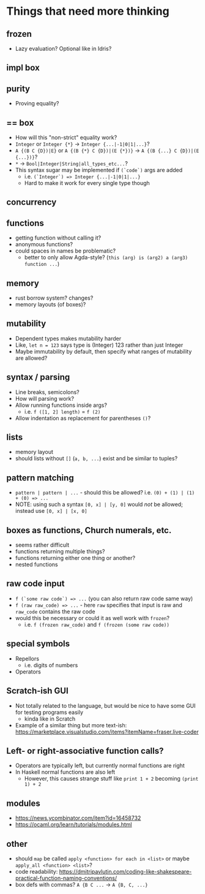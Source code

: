 # Things that need more thinking
## frozen
- Lazy evaluation? Optional like in Idris?

## impl box

## purity
- Proving equality?

## == box
- How will this "non-strict" equality work?
- `Integer` or `Integer {*}` -> `Integer {...|-1|0|1|...}`?
- `A {(B C {D})|E}` or `A {(B {*} C {D})|(E {*})}` -> `A {(B {...} C {D})|(E {...})}`?
- `*` -> `Bool|Integer|String|all_types_etc...`?
- This syntax sugar may be implemented if ``(`code`)`` args are added
  - i.e. ``(`Integer`) => Integer {...|-1|0|1|...}``
  - Hard to make it work for every single type though

## concurrency

## functions
- getting function without calling it?
- anonymous functions?
- could spaces in names be problematic?
  - better to only allow Agda-style? (`this (arg) is (arg2) a (arg3) function ...`)

## memory
- rust borrow system? changes?
- memory layouts (of boxes)?

## mutability
- Dependent types makes mutability harder
- Like, `let n = 123` says type is (Integer) 123 rather than just Integer
- Maybe immutability by default, then specify what ranges of mutability are allowed?

## syntax / parsing
- Line breaks, semicolons?
- How will parsing work?
- Allow running functions inside args?
  - i.e. `f ([1, 2] length)` = `f (2)`
- Allow indentation as replacement for parentheses `()`?

## lists
- memory layout
- should lists without `[]` (`a, b, ...`) exist and be similar to tuples?

## pattern matching
- `pattern | pattern | ...` - should this be allowed? i.e. `(0) + (1) | (1) + (0) => ...`
- NOTE: using such a syntax `[0, x] | [y, 0]` would *not* be allowed; instead use `[0, x] | [x, 0]`

## boxes as functions, Church numerals, etc.
- seems rather difficult
- functions returning multiple things?
- functions returning either one thing or another?
- nested functions

## raw code input
- ``f (`some raw code`) => ...`` (you can also return raw code same way)
- `f (raw raw_code) => ...` - here `raw` specifies that input is raw and `raw_code` contains the raw code
- would this be necessary or could it as well work with `frozen`?
  - i.e. `f (frozen raw_code)` and `f (frozen (some raw code))`

## special symbols
- Repellors
  - i.e. digits of numbers
- Operators

## Scratch-ish GUI
- Not totally related to the language, but would be nice to have some GUI for testing programs easily
  - kinda like in Scratch
- Example of a similar thing but more text-ish: https://marketplace.visualstudio.com/items?itemName=fraser.live-coder

## Left- or right-associative function calls?
- Operators are typically left, but currently normal functions are right
- In Haskell normal functions are also left
  - However, this causes strange stuff like `print 1 + 2` becoming `(print 1) + 2`

## modules
- https://news.ycombinator.com/item?id=16458732
- https://ocaml.org/learn/tutorials/modules.html

## other
- should `map` be called `apply <function> for each in <list>` or maybe `apply_all <function> <list>`?
- code readability: https://dmitripavlutin.com/coding-like-shakespeare-practical-function-naming-conventions/
- box defs with commas? `A {B C ...` -> `A {B, C, ...}`
